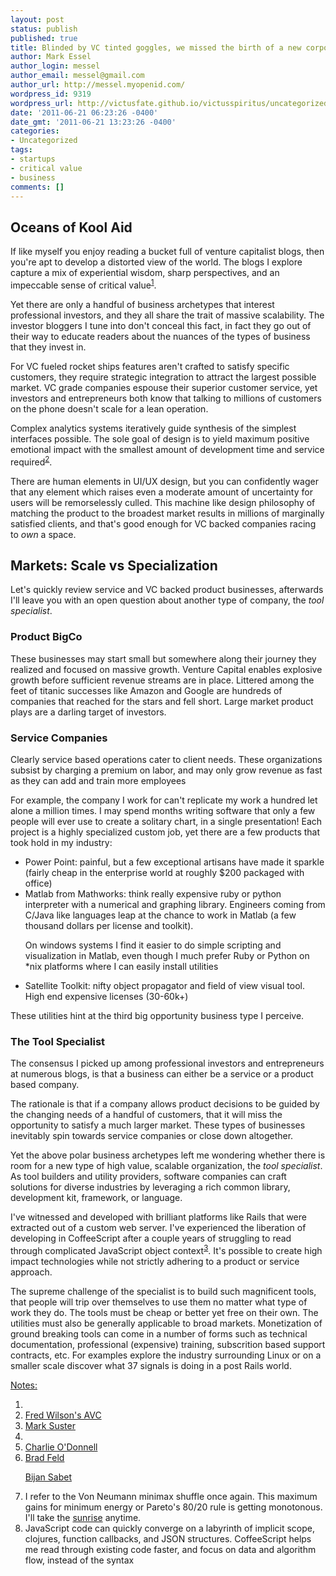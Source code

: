 ```yaml
---
layout: post
status: publish
published: true
title: Blinded by VC tinted goggles, we missed the birth of a new corporate archetype
author: Mark Essel
author_login: messel
author_email: messel@gmail.com
author_url: http://messel.myopenid.com/
wordpress_id: 9319
wordpress_url: http://victusfate.github.io/victusspiritus/uncategorized/2011/06/21/blinded-by-vc-tinted-goggles-we-missed-the-birth-of-a-new-corporate-archetype/
date: '2011-06-21 06:23:26 -0400'
date_gmt: '2011-06-21 13:23:26 -0400'
categories:
- Uncategorized
tags:
- startups
- critical value
- business
comments: []
---
```

<h2>Oceans of Kool Aid</h2>
<p>If like myself you enjoy reading a bucket full of venture capitalist blogs, then you're apt to develop a distorted view of the world. The blogs I explore capture a mix of experiential wisdom, sharp perspectives, and an impeccable sense of critical value<sup><a href="#notes">1</a></sup>. </p>
<p>Yet there are only a handful of business archetypes that interest professional investors, and they all share the trait of massive scalability. The investor bloggers I tune into don't conceal this fact, in fact they go out of their way to educate readers about the nuances of the types of business that they invest in. </p>
<p>For VC fueled rocket ships features aren't crafted to satisfy specific customers, they require strategic integration to attract the largest possible market. VC grade companies espouse their superior customer service, yet investors and entrepreneurs both know that talking to millions of customers on the phone doesn't scale for a lean operation. </p>
<p>Complex analytics systems iteratively guide synthesis of the simplest interfaces possible. The sole goal of design is to yield maximum positive emotional impact with the smallest amount of development time and service required<sup><a href="#notes">2</a></sup>. </p>
<p>There are human elements in UI/UX design, but you can confidently wager that any element which raises even a moderate amount of uncertainty for users will be remorselessly culled. This machine like design philosophy of matching the product to the broadest market results in millions of marginally satisfied clients, and that's good enough for VC backed companies racing to <I>own</I> a space. </p>
<h2>Markets: Scale vs Specialization</h2>
<p>Let's quickly review service and VC backed product businesses, afterwards I'll leave you with an open question about another type of company, the <i>tool specialist</I>.</p>
<h3>Product BigCo</h3>
<p>These businesses may start small but somewhere along their journey they realized and focused on massive growth. Venture Capital enables explosive growth before sufficient revenue streams are in place. Littered among the feet of titanic successes like Amazon and Google are hundreds of companies that reached for the stars and fell short. Large market product plays are a darling target of investors.</p>
<h3>Service Companies</h3>
<p>Clearly service based operations cater to client needs. These organizations subsist by charging a premium on labor, and may only grow revenue as fast as they can add and train more employees</p>
<p>For example, the company I work for can't replicate my work a hundred let alone a million times. I may spend months writing software that only a few people will ever use to create a solitary chart, in a single presentation! Each project is a highly specialized custom job, yet there are a few products that took hold in my industry:</p>
<ul>
<li>Power Point: painful, but a few exceptional artisans have made it sparkle (fairly cheap in the enterprise world at roughly $200 packaged with office) </li>
<li>Matlab from Mathworks: think really expensive ruby or python interpreter with a numerical and graphing library. Engineers coming from C/Java like languages leap at the chance to work in Matlab (a few thousand dollars per license and toolkit).
<p>On windows systems I find it easier to do simple scripting and visualization in Matlab, even though I much prefer Ruby or Python on *nix platforms where I can easily install utilities</li>
<li>Satellite Toolkit: nifty object propagator and field of view visual tool. High end expensive licenses (30-60k+)</li>
</ul>
<p>These utilities hint at the third big opportunity business type I perceive.</p>
<h3>The Tool Specialist</h3>
<p>The consensus I picked up among professional investors and entrepreneurs at numerous blogs, is that a business can either be a service or a product based company. </p>
<p>The rationale is that if a company allows product decisions to be guided by the changing needs of a handful of customers, that it will miss the opportunity to satisfy a much larger market. These types of businesses inevitably spin towards service companies or close down altogether.</p>
<p>Yet the above polar business archetypes left me wondering whether there is room for a new type of high value, scalable organization, the <i>tool specialist</I>.  As tool builders and utility providers, software companies can craft solutions for diverse industries by leveraging a rich common library, development kit, framework, or language.</p>
<p>I've witnessed and developed with brilliant platforms like Rails that were extracted out of a custom web server. I've experienced the liberation of developing in CoffeeScript after a couple years of struggling to read through complicated JavaScript object context<sup><a href="#notes">3</a></sup>. It's possible to create high impact technologies while not strictly adhering to a product or service approach.</p>
<p>The supreme challenge of the specialist is to build such magnificent tools, that people will trip over themselves to use them no matter what type of work they do. The tools must be cheap or better yet free on their own. The utilities must also be generally applicable to broad markets. Monetization of ground breaking tools can come in a number of forms such as technical documentation, professional (expensive) training,  subscrition based support contracts, etc. For examples explore the industry surrounding Linux or on a smaller scale discover what 37 signals is doing in a post Rails world.</p>
<p><a href="#notes" id="notes">Notes:</a></p>
<ol>
<li><Here are a few of the investor blogs I appreciate:
<ul>
<li><a href="http://avc.com">Fred Wilson's AVC</li>
<li><a href="http://www.bothsidesofthetable.com">Mark Suster</a></li>
<li>
<li><a href="http://www.thisisgoingtobebig.com/">Charlie O'Donnell</a></li>
<li><a href="http://www.feld.com">Brad Feld</a></li>
<p><a href="http://bijansabet.com/">Bijan Sabet</a></li>
</ul>
</li>
<li>I refer to the Von Neumann minimax shuffle once again. This maximum gains for minimum energy or Pareto's 80/20 rule is getting monotonous. I'll take the <a href="http://victusfate.github.io/victusspiritus/uncategorized/2011/05/31/why-doesnt-software-feel-like-the-rising-sun/">sunrise</a> anytime.</li>
<li>JavaScript code can quickly converge on a labyrinth of implicit scope, clojures, function callbacks, and JSON structures. CoffeeScript helps me read through existing code faster, and focus on data and algorithm flow, instead of the syntax</li>
</ol>
